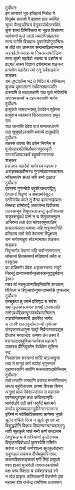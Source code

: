 दुर्योधनः  
इमं चाप्यपरं भूय इतिहासं निबोध मे  
पितुर्मम सकाशे वै ब्राह्मणः प्राह धर्मवित्  
श्रुत्वा चैतद्वचश्चित्रं हेतुकार्यार्थतत्त्ववित्  
कुरु शल्यं विनिश्चित्य मा भूदत्र विचारणा  
भार्गवाणां कुले जातो जमदग्निर्महातपाः  
तस्य रामेति विख्यातः पुत्रस्तेजोगुणान्वितः  
स तीव्रं तप आस्थाय सम्प्रसादितवान्भवम्  
अस्त्रहेतोः प्रसन्नात्मा नियतस्संयतेन्द्रियः  
तस्य तुष्टो महादेवो भक्त्या च प्रशमेन च  
हृद्गतं चास्य विज्ञाय दर्शयामास शङ्करः  
प्रत्यक्षेण महादेवस्स्वां तनुं सर्वशङ्करः  
शङ्करः  
राम तुष्टोऽस्मि भद्रं ते विदितं मे तवेप्सितम्  
कुरुष्व पूतमात्मानं सर्वमेतदवाप्स्यसि  
दास्यामि ते तदाऽस्त्राणि यदा पूतो भविष्यसि  
अपात्रमसमर्थं च दहन्त्यस्त्राणि भार्गव  
दुर्योधनः  
इत्युक्तो जामदग्न्यस्तु देवदेवेन शूलिना  
प्रत्युवाच महात्मानं शिरसाऽवनतः प्रभुम्  
रामः  
यदा जानासि देवेश पात्रं मामस्त्रधारणे  
तदा शुश्रूषतेऽस्त्राणि भवान्मे दातुमर्हति  
दुर्योधनः  
ततस्स तपसा चैव व्रतेन नियमेन च  
पूजोपहारबलिभिर्होममन्त्रपुरस्कृतैः  
समाराधितवाञ्शर्वं बहुवर्षगणांस्तदा  
शङ्करः  
प्रसन्नश्च महादेवो भार्गवस्य महात्मनः  
असकृच्चाब्रवीत्तस्य गुणान्देव्यास्सकाशतः  
भक्तिमानेष सततं मयि रामो दृढव्रतः  
दुर्योधनः  
एवमस्य गुणान्देवो बहुशोऽकथयद्विभुः  
देवतानां पितॄणां च समक्षमरिसूदन  
एतस्मिन्नेव काले तु दैत्या ह्यासन्महाबलाः  
तैस्तदा दर्पमोहाद्वै अबाध्यन्त दिवौकसः  
ततस्सम्भूय विबुधास्तान्हन्तुं कृतनिश्चयाः  
चक्रुश्शत्रुवधे यत्नं न च जेतुमशक्नुवन्  
अभिगम्य ततो देवा महेश्वरमुमापतिम्  
प्रासादयंस्तदा भक्त्या जहि शत्रुगणानिति  
प्रतिज्ञाय ततो देवो देवतानां रिपुक्षयम्  
रामं भार्गवमाहूय सोऽभ्यभाषत शङ्करः  
शङ्करः  
रिपून्भार्गव देवानां जहि सर्वान्समागतान्  
लोकानां हितकामार्थं मत्प्रियार्थं तथैव च  
परशुरामः  
का शक्तिर्मम देवेश अकृतास्त्रस्य संयुगे  
निहन्तुं दानवान्सर्वान्कृतास्त्रान्युद्धदुर्मदान्  
ईश्वरः  
गच्छ त्वं मदनुध्यानान्निहनिष्यसि शात्रवान्  
विजित्य च रिपून्सर्वान्गुणान्प्राप्स्यसि पुष्कलान्  
दुर्योधनः  
एतच्छ्रुत्वा तु वचनं प्रतिगृह्य च सर्वशः  
रामः कृतस्वस्त्ययनः प्रययौ दानवान्प्रति  
ततोऽवधीद्देवशत्रून्मददर्पबलान्वितान्  
वज्राशनिसमस्पर्शैः प्रहारैरेव भार्गवः  
स दानवैः क्षततनुर्जामदग्न्यो नृपोत्तमः  
संस्पृष्टस्स्थाणुना सद्यो निर्व्रणस्समपद्यत  
प्रीतश्च भगवान्देवः कर्मणा तेन तस्य वै  
वरान्प्रादाद्बहुविधान्भार्गवाय महात्मने  
उक्तश्च प्रीतियुक्तेन देवदेवेन शूलिना  
रुद्रः  
निपातात्तव शस्त्राणां शरीरे याऽभवद्रुजा  
तया ते मानुषं कर्म व्यपोहं भृगुनन्दन  
गृहाणास्त्राणि सर्वाणि मत्सकाशाद्यथेप्सितम्  
दुर्योधनः  
ततोऽस्त्राणि समग्राणि वरांश्च मनसेप्सितान्  
लब्ध्वा बहुविधान्रामः प्रणम्य शिरसा शिवम्  
अनुज्ञां प्राप्य देवेशाज्जगाम स महातपाः  
एवमेतत्पुरावृत्तं तथा कथितवानृषिः  
भार्गवोऽपि ददौ सर्वं धनुर्वेदं महात्मने  
कर्णाय पुरुषव्याघ्रस्सुप्रीतेनान्तरात्मना  
वृजिनं न भवेत्किञ्चित्तस्य कर्णस्य भूपते  
सूतेन वर्धितो नित्यं न सूतो नृप एव सः  
विशुद्धयोनिं विज्ञाय दिव्यान्यस्त्राण्यदाद्भृगुः  
नापि सूतकुले जातं मन्ये कर्णं कथञ्चन  
देवपुत्रमहं मन्ये क्षत्रियाणां कुलोद्भवम्  
विसृष्टमविबोधार्थं कुलस्येति मतिर्मम  
सर्वथा न ह्यसौ कर्णश्शल्य सूतकुलोद्भवः  
सकुण्डलं सकवचं दीर्घबाहुमरिन्दमम्  
कथमादित्यसङ्काशं मृगी सिंहं प्रसूयते  
पश्य ह्यस्य भुजावेतौ नागराजकरोपमौ  
वक्षः पश्य विशालं च सर्वशस्त्रसहं रणे  
न त्वेवं प्राकृतः कश्चित्कर्णो वैकर्तनो वृषा  
महात्मा ह्येष राजेन्द्र रामशिष्यः प्रतापवान्  
